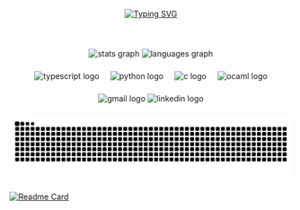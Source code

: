 <!-- hello and name -->
<div>
  <p align="center">
    <!-- Typing SVG by DenverCoder1 - https://github.com/DenverCoder1/readme-typing-svg -->
    <a href="https://git.io/typing-svg">
      <img src="https://readme-typing-svg.demolab.com?font=Fira+Code&pause=1000&color=F792DB&center=true&vCenter=true&multiline=true&width=435&height=75&lines=Hi!;My+name+is+Sable" alt="Typing SVG" />
    </a>
  </p>
</div>
<br>
<!-- update -->

###

<div align="center">
  <img src="https://github-readme-stats.vercel.app/api?username=Sable-20&hide_title=false&hide_rank=false&show_icons=true&include_all_commits=true&count_private=true&disable_animations=false&theme=dracula&locale=en&hide_border=false" height="150" alt="stats graph"  />
  <img src="https://github-readme-stats.vercel.app/api/top-langs?username=Sable-20&locale=en&hide_title=false&layout=compact&card_width=320&langs_count=5&theme=dracula&hide_border=false&hide=astro" height="150" alt="languages graph"  />
</div>

###

<div align="center">
  <img src="https://cdn.jsdelivr.net/gh/devicons/devicon/icons/typescript/typescript-original.svg" height="30" alt="typescript logo"  />
  <img width="12" />
  <img src="https://cdn.jsdelivr.net/gh/devicons/devicon/icons/python/python-original.svg" height="30" alt="python logo"  />
  <img width="12" />
  <img src="https://cdn.jsdelivr.net/gh/devicons/devicon/icons/c/c-original.svg" height="30" alt="c logo"  />
  <img width="12" />
  <img src="https://cdn.jsdelivr.net/gh/devicons/devicon/icons/ocaml/ocaml-original.svg" height="30" alt="ocaml logo"  />
</div>

###

<div align="center">
  <img src="https://img.shields.io/static/v1?message=Gmail&logo=gmail&label=&color=D14836&logoColor=white&labelColor=&style=for-the-badge" height="35" alt="gmail logo"  />
  <img src="https://img.shields.io/static/v1?message=LinkedIn&logo=linkedin&label=&color=0077B5&logoColor=white&labelColor=&style=for-the-badge" height="35" alt="linkedin logo"  />
</div>

###

<!-- snake decoration -->
<div>
  <p align="center">
    <img src="https://raw.githubusercontent.com/Sable-20/Sable-20/output/snake.svg" alt="Snake animation" />
  </p>
</div>

###

[![Readme Card](https://github-readme-stats.vercel.app/api/pin/?username=Sable-20&repo=vtos)](https://github.com/Sable-20/vtos)
